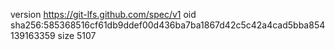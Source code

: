 version https://git-lfs.github.com/spec/v1
oid sha256:585368516cf61db9ddef00d436ba7ba1867d42c5c42a4cad5bba854139163359
size 5107
